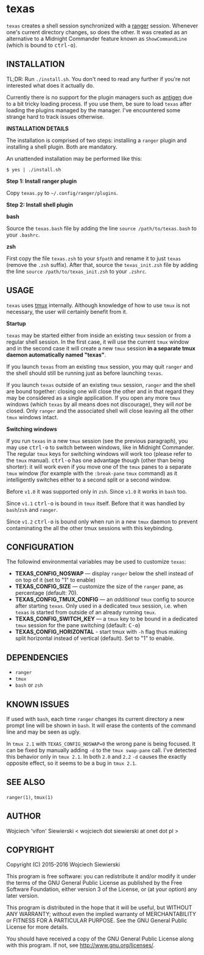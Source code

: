 texas
=====

`texas` creates a shell session synchronized with a [ranger][1]
session. Whenever one's current directory changes, so does the
other. It was created as an alternative to a Midnight Commander
feature known as `ShowCommandLine` (which is bound to
<kbd>ctrl-o</kbd>).

[1]: https://github.com/hut/ranger

INSTALLATION
------------

TL;DR: Run `./install.sh`. You don't need to read any further if
you're not interested what does it actually do.

Currently there is no support for the plugin managers such as
[antigen](https://github.com/zsh-users/antigen) due to a bit tricky
loading process. If you use them, be sure to load `texas` after
loading the plugins managed by the manager. I've encountered some
strange hard to track issues otherwise.

**INSTALLATION DETAILS**

The installation is comprised of two steps: installing a `ranger`
plugin and installing a shell plugin. Both are mandatory.

An unattended installation may be performed like this:

    $ yes | ./install.sh

**Step 1: Install ranger plugin**

Copy `texas.py` to `~/.config/ranger/plugins`.

**Step 2: Install shell plugin**

**bash**

Source the `texas.bash` file by adding the line `source
/path/to/texas.bash` to your `.bashrc`.

**zsh**

First copy the file `texas.zsh` to your `$fpath` and rename it to just
`texas` (remove the `.zsh` suffix). After that, source the
`texas_init.zsh` file by adding the line `source
/path/to/texas_init.zsh` to your `.zshrc`.

USAGE
-----

`texas` uses [tmux][2] internally. Although knowledge of how to use
`tmux` is not necessary, the user will certainly benefit from it.

[2]: http://tmux.github.io/

**Startup**

`texas` may be started either from inside an existing `tmux` session
or from a regular shell session. In the first case, it will use the
current `tmux` window and in the second case it will create a new
`tmux` session **in a separate tmux daemon automatically named
"texas"**.

If you launch `texas` from an existing `tmux` session, you may quit
`ranger` and the shell should still be running just as before
launching `texas`.

If you launch `texas` outside of an existing `tmux` session, `ranger`
and the shell are bound together: closing one will close the other and
in that regard they may be considered as a single application. If you
open any more `tmux` windows (which `texas` by all means does not
discourage), they will *not* be closed. Only `ranger` and the
associated shell will close leaving all the other `tmux` windows
intact.

**Switching windows**

If you run `texas` in a new `tmux` session (see the previous
paragraph), you may use <kbd>ctrl-o</kbd> to switch between windows,
like in Midnight Commander. The regular `tmux` keys for switching
windows will work too (please refer to the `tmux` manual).
<kbd>ctrl-o</kbd> has one advantage though (other than being shorter):
it will work even if you move one of the `tmux` panes to a separate
`tmux` window (for example with the `:break-pane` `tmux` command) as
it intelligently switches either to a second split or a second window.

Before `v1.0` it was supported only in `zsh`. Since `v1.0` it works in
`bash` too.

Since `v1.1` <kbd>ctrl-o</kbd> is bound in `tmux` itself. Before that
it was handled by `bash`/`zsh` and `ranger`.

Since `v1.2` <kbd>ctrl-o</kbd> is bound only when run in a new
`tmux` daemon to prevent contaminating the all the other tmux sessions
with this keybinding.

CONFIGURATION
-------------

The followind environmental variables may be used to customize `texas`:

- **TEXAS_CONFIG_NOSWAP** — display `ranger` below the shell instead
  of on top of it (set to "1" to enable)
- **TEXAS_CONFIG_SIZE** — customize the size of the `ranger` pane,
  as percentage (default: 70).
- **TEXAS_CONFIG_TMUX_CONFIG** — an *additional* `tmux` config to
  source after starting `texas`. Only used in a dedicated `tmux`
  session, i.e. when `texas` is started from outside of an already
  running `tmux`.
- **TEXAS_CONFIG_SWITCH_KEY** — a `tmux` key to be bound in a
  dedicated `tmux` session for the pane switching (default:
  <kbd>C-o</kbd>)
- **TEXAS_CONFIG_HORIZONTAL** - start tmux with `-h` flag thus
  making split horizontal instead of vertical (default). Set to
  "1" to enable.

DEPENDENCIES
------------

- `ranger`
- `tmux`
- `bash` or `zsh`

KNOWN ISSUES
------------

If used with `bash`, each time `ranger` changes its current directory
a new prompt line will be shown in `bash`. It will erase the contents
of the command line and may be seen as ugly.

In `tmux 2.1` with `TEXAS_CONFIG_NOSWAP=0` the wrong pane is being
focused. It can be fixed by manually adding `-d` to the `tmux
swap-pane` call. I've detected this behavior only in `tmux 2.1`. In
both `2.0` and `2.2` `-d` causes the exactly opposite effect, so it
seems to be a bug in `tmux 2.1`.

SEE ALSO
--------

`ranger(1)`, `tmux(1)`

AUTHOR
------

Wojciech 'vifon' Siewierski < wojciech dot siewierski at onet dot pl >

COPYRIGHT
---------

Copyright (C) 2015-2016  Wojciech Siewierski

This program is free software: you can redistribute it and/or modify
it under the terms of the GNU General Public License as published by
the Free Software Foundation, either version 3 of the License, or
(at your option) any later version.

This program is distributed in the hope that it will be useful,
but WITHOUT ANY WARRANTY; without even the implied warranty of
MERCHANTABILITY or FITNESS FOR A PARTICULAR PURPOSE.  See the
GNU General Public License for more details.

You should have received a copy of the GNU General Public License
along with this program.  If not, see <http://www.gnu.org/licenses/>.
